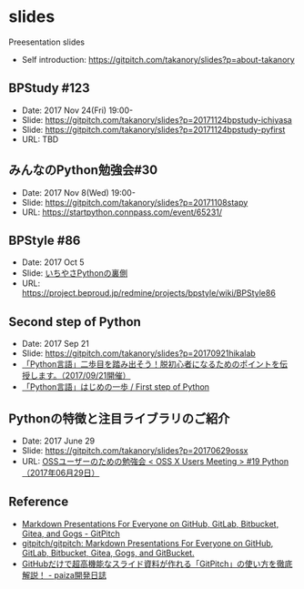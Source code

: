 # slides

Preesentation slides

* Self introduction: https://gitpitch.com/takanory/slides?p=about-takanory

## BPStudy #123

* Date: 2017 Nov 24(Fri) 19:00-
* Slide: https://gitpitch.com/takanory/slides?p=20171124bpstudy-ichiyasa
* Slide: https://gitpitch.com/takanory/slides?p=20171124bpstudy-pyfirst
* URL: TBD

## みんなのPython勉強会#30

* Date: 2017 Nov 8(Wed) 19:00-
* Slide: https://gitpitch.com/takanory/slides?p=20171108stapy
* URL: https://startpython.connpass.com/event/65231/

## BPStyle #86

* Date: 2017 Oct 5
* Slide: [いちやさPythonの裏側](https://gitpitch.com/takanory/slides?p=20171005bpstyle)
* URL: https://project.beproud.jp/redmine/projects/bpstyle/wiki/BPStyle86

## Second step of Python

* Date: 2017 Sep 21
* Slide: https://gitpitch.com/takanory/slides?p=20170921hikalab
* [「Python言語」二歩目を踏み出そう！脱初心者になるためのポイントを伝授します。（2017/09/21開催）](https://career.levtech.jp/hikalab/event/detail/130/ "「Python言語」二歩目を踏み出そう！脱初心者になるためのポイントを伝授します。（2017/09/21開催）")
* [「Python言語」はじめの一歩 / First step of Python](https://www.slideshare.net/takanory/python-first-step-of-python "「Python言語」はじめの一歩 / First step of Python")

## Pythonの特徴と注目ライブラリのご紹介

* Date: 2017 June 29
* Slide: https://gitpitch.com/takanory/slides?p=20170629ossx
* URL: [OSSユーザーのための勉強会 < OSS X Users Meeting > #19 Python（2017年06月29日）](https://www.scsk.jp/event/2017/20170629_2.html)

## Reference

* [Markdown Presentations For Everyone on GitHub, GitLab, Bitbucket, Gitea, and Gogs - GitPitch](https://gitpitch.com/ "Markdown Presentations For Everyone on GitHub, GitLab, Bitbucket, Gitea, and Gogs - GitPitch")
* [gitpitch/gitpitch: Markdown Presentations For Everyone on GitHub, GitLab, Bitbucket, Gitea, Gogs, and GitBucket.](https://github.com/gitpitch/gitpitch "gitpitch/gitpitch: Markdown Presentations For Everyone on GitHub, GitLab, Bitbucket, Gitea, Gogs, and GitBucket.")
* [GitHubだけで超高機能なスライド資料が作れる「GitPitch」の使い方を徹底解説！ - paiza開発日誌](http://paiza.hatenablog.com/entry/2017/06/22/GitHub%E3%81%A0%E3%81%91%E3%81%A7%E8%B6%85%E9%AB%98%E6%A9%9F%E8%83%BD%E3%81%AA%E3%82%B9%E3%83%A9%E3%82%A4%E3%83%89%E8%B3%87%E6%96%99%E3%81%8C%E4%BD%9C%E3%82%8C%E3%82%8B%E3%80%8CGitPitch%E3%80%8D%E3%81%AE "GitHubだけで超高機能なスライド資料が作れる「GitPitch」の使い方を徹底解説！ - paiza開発日誌")
